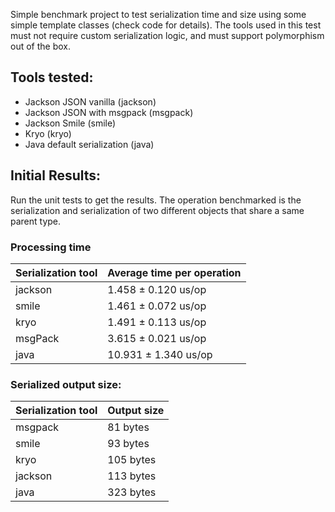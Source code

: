 Simple benchmark project to test serialization time and size using some simple template classes (check code for details).
The tools used in this test must not require custom serialization logic, and must support polymorphism out of the box. 

## Tools tested:
- Jackson JSON vanilla (jackson)
- Jackson JSON with msgpack (msgpack)
- Jackson Smile (smile)
- Kryo (kryo)
- Java default serialization (java)

## Initial Results:
Run the unit tests to get the results.
The operation benchmarked is the serialization and serialization of
two different objects that share a same parent type.

### Processing time
Serialization tool | Average time per operation
--- | ---
jackson | 1.458 ±  0.120 us/op
smile | 1.461 ± 0.072 us/op
kryo | 1.491 ± 0.113 us/op
msgPack | 3.615 ± 0.021 us/op
java | 10.931 ± 1.340 us/op

### Serialized output size:
Serialization tool | Output size
--- | ---
msgpack | 81 bytes
smile | 93 bytes
kryo | 105 bytes
jackson | 113 bytes
java | 323 bytes
